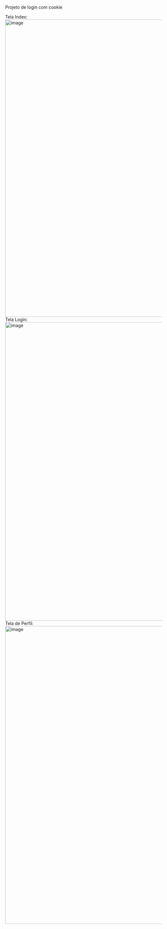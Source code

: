 Projeto de login com cookie

Tela Index: <img width="953" alt="image" src="https://github.com/pspsousa/Login-Logout-by-Cookie/assets/111404527/53bd01d2-d397-465c-b349-703cc77126ee">
Tela Login: <img width="957" alt="image" src="https://github.com/pspsousa/Login-Logout-by-Cookie/assets/111404527/54d40d92-0b5f-4351-b28f-bbea8fdce434">
Tela de Perfil: <img width="955" alt="image" src="https://github.com/pspsousa/Login-Logout-by-Cookie/assets/111404527/5a578235-592a-4855-a54c-a173ba6c4b5e">
